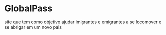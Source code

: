 # GlobalPass
site que tem como objetivo ajudar imigrantes e emigrantes a se locomover e se abrigar em um novo pais
